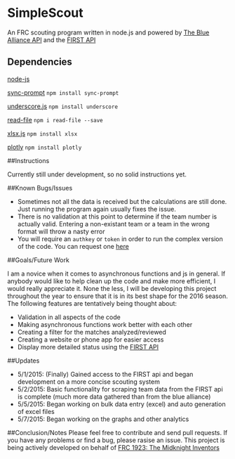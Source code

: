 # SimpleScout
An FRC scouting program written in node.js and powered by [The Blue Alliance API](http://www.thebluealliance.com/apidocs) and the [FIRST API](http://docs.frcevents.apiary.io/)

## Dependencies

[node-js](https://nodejs.org/download/)

[sync-prompt](https://www.npmjs.com/package/sync-prompt) `npm install sync-prompt`

[underscore.js](http://underscorejs.org/) `npm install underscore`

[read-file](https://www.npmjs.com/package/read-file) `npm i read-file --save`

[xlsx.js](https://www.npmjs.com/package/xlsx) `npm install xlsx`

[plotly](https://plot.ly/feed/) `npm install plotly`

##Instructions

Currently still under development, so no solid instructions yet.

##Known Bugs/Issues

* Sometimes not all the data is received but the calculations are still done. Just running the program again usually fixes the
issue.
* There is no validation at this point to determine if the team number is actually valid. Entering a non-existant team or
a team in the wrong format will throw a nasty error
* You will require an `authkey` or `token` in order to run the complex version of the code. You can request one [here](https://usfirst.collab.net/sf/sfmain/do/viewProject/projects.first_community_developers?_message=1429471256751)

##Goals/Future Work

I am a novice when it comes to asynchronous functions and js in general. If anybody would like to help clean up the code and make
more efficient, I would really appreciate it. None the less, I will be developing this project throughout the year to ensure that
it is in its best shape for the 2016 season. The following features are tentatively being thought about:

* Validation in all aspects of the code
* Making asynchronous functions work better with each other
* Creating a filter for the matches analyzed/reviewed
* Creating a website or phone app for easier access
* Display more detailed status using the [FIRST API](http://docs.frcevents.apiary.io/)

##Updates

* 5/1/2015: (Finally) Gained access to the FIRST api and began development on a more concise scouting system
* 5/2/2015: Basic functionality for scraping team data from the FIRST api is complete (much more data gathered than from the blue alliance)
* 5/5/2015: Began working on bulk data entry (excel) and auto generation of excel files
* 5/7/2015: Began working on the graphs and other analytics

##Conclusion/Notes
Please feel free to contribute and send pull requests. If you have any problems or find
a bug, please rasise an issue. This project is being actively developed on behalf of [FRC 1923: The Midknight Inventors](http://firstrobotics1923.org/)
